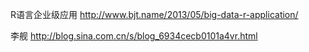 


R语言企业级应用
http://www.bjt.name/2013/05/big-data-r-application/

李舰
http://blog.sina.com.cn/s/blog_6934cecb0101a4vr.html
